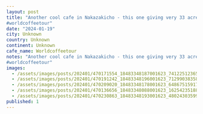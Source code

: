 ```yaml
---
layout: post
title: "Another cool cafe in Nakazakicho - this one giving very 33 acres vibes. They also had their own roaster which is something you donât see too often.
#worldcoffeetour"
date: "2024-01-19"
city: Unknown
country: Unknown
continent: Unknown
cafe_name: Worldcoffeetour
notes: "Another cool cafe in Nakazakicho - this one giving very 33 acres vibes. They also had their own roaster which is something you donât see too often.
#worldcoffeetour"
images:
  - /assets/images/posts/202401/470171554_18483348187001623_7412251236500284170_n_18001610192124234.jpg
  - /assets/images/posts/202401/470191242_18483348196001623_7129903835842810856_n_18017620822881064.jpg
  - /assets/images/posts/202401/470209020_18483348178001623_6486751591712376261_n_18065934751488224.jpg
  - /assets/images/posts/202401/470136656_18483348088001623_1625423518819438829_n_18039265780638544.jpg
  - /assets/images/posts/202401/470230863_18483348193001623_4802430359970169511_n_18017970635009138.jpg
published: 1
---
```

